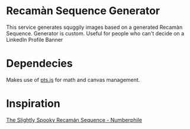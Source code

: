 # Recamàn Sequence Generator

This service generates squggily images based on a generated Recamàn Sequence. Generator is custom. 
Useful for people who can't decide on a LinkedIn Profile Banner 

# Dependecies
Makes use of [pts.js](https://ptsjs.org/) for math and canvas management. 

# Inspiration
[The Slightly Spooky Recamán Sequence - Numberphile](https://www.youtube.com/watch?v=FGC5TdIiT9U)

